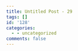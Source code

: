 ```yaml
---
title: Untitled Post - 29
tags: []
id: '128'
categories:
  - - uncategorized
comments: false
---
```

